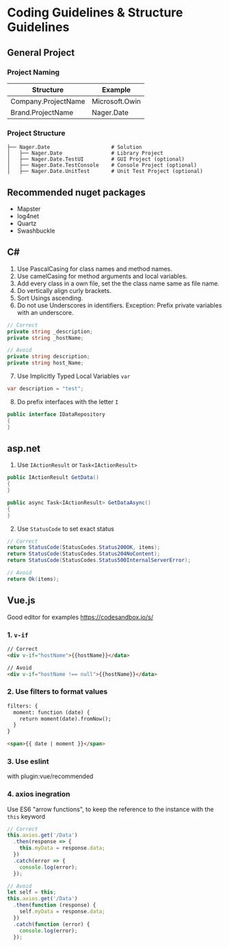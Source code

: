 # Coding Guidelines & Structure Guidelines

## General Project

### Project Naming

| Structure  | Example |
| ------------- | ------------- |
| Company.ProjectName  | Microsoft.Owin |
| Brand.ProjectName  | Nager.Date |

### Project Structure

    ├── Nager.Date                    # Solution
    │   ├── Nager.Date                # Library Project
    │   ├── Nager.Date.TestUI         # GUI Project (optional)
    │   ├── Nager.Date.TestConsole    # Console Project (optional)
    │   ├── Nager.Date.UnitTest       # Unit Test Project (optional)

## Recommended nuget packages

- Mapster
- log4net
- Quartz
- Swashbuckle

## C#

1. Use PascalCasing for class names and method names.
2. Use camelCasing for method arguments and local variables.
3. Add every class in a own file, set the the class name same as file name.
4. Do vertically align curly brackets.
5. Sort Usings ascending.
6. Do not use Underscores in identifiers. Exception: Prefix private variables with an underscore.
```cs
// Correct
private string _description;
private string _hostName;

// Avoid
private string description;
private string host_Name;
```
7. Use Implicitly Typed Local Variables `var`
```cs
var description = "test";
```
8. Do prefix interfaces with the letter `I`
```cs
public interface IDataRepository
{
}
```
## asp.net

1. Use `IActionResult` or `Task<IActionResult>`
```cs
public IActionResult GetData()
{
}

public async Task<IActionResult> GetDataAsync()
{
}

```
2. Use `StatusCode` to set exact status
```cs
// Correct
return StatusCode(StatusCodes.Status200OK, items);
return StatusCode(StatusCodes.Status204NoContent);
return StatusCode(StatusCodes.Status500InternalServerError);

// Avoid
return Ok(items);
```

## Vue.js

Good editor for examples
https://codesandbox.io/s/

### 1. `v-if`
```html
// Correct
<div v-if="hostName">{{hostName}}</data>

// Avoid
<div v-if="hostName !== null">{{hostName}}</data>
```
### 2. Use filters to format values
```html
filters: {
  moment: function (date) {
    return moment(date).fromNow();
  }
}

<span>{{ date | moment }}</span>
```
### 3. Use eslint

with plugin:vue/recommended

### 4. axios inegration

Use ES6 "arrow functions", to keep the reference to the instance with the `this` keyword

```js
// Correct
this.axios.get('/Data')
  .then(response => {
    this.myData = response.data;
  })
  .catch(error => {
    console.log(error);
  });

// Avoid
let self = this;
this.axios.get('/Data')
  .then(function (response) {
    self.myData = response.data;
  })
  .catch(function (error) {
    console.log(error);
  });
```
